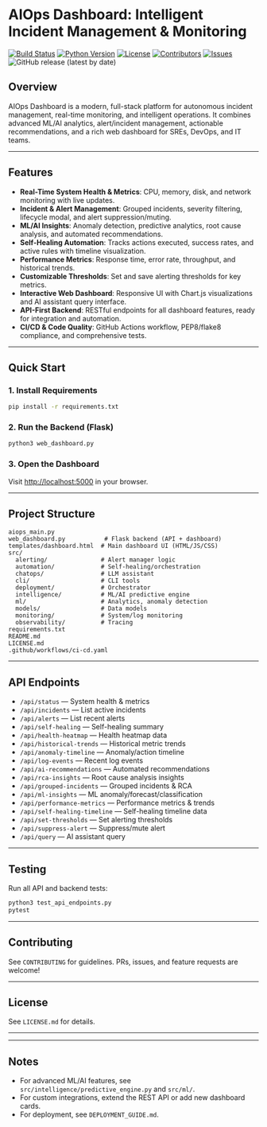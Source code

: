 # AIOps Dashboard: Intelligent Incident Management & Monitoring

<!-- Badges -->
[![Build Status](https://github.com/RajaMuhammadAwais/AiOps/actions/workflows/ci-cd.yaml/badge.svg)](https://github.com/RajaMuhammadAwais/AiOps/actions)
[![Python Version](https://img.shields.io/badge/python-3.11%2B-blue.svg)](https://www.python.org/downloads/)
[![License](https://img.shields.io/github/license/RajaMuhammadAwais/AiOps)](./License.md)
[![Contributors](https://img.shields.io/github/contributors/RajaMuhammadAwais/AiOps)](https://github.com/RajaMuhammadAwais/AiOps/graphs/contributors)
[![Issues](https://img.shields.io/github/issues/RajaMuhammadAwais/AiOps)](https://github.com/RajaMuhammadAwais/AiOps/issues)
![GitHub release (latest by date)](https://img.shields.io/github/v/release/RajaMuhammadAwais/AiOps?label=version)



## Overview
AIOps Dashboard is a modern, full-stack platform for autonomous incident management, real-time monitoring, and intelligent operations. It combines advanced ML/AI analytics, alert/incident management, actionable recommendations, and a rich web dashboard for SREs, DevOps, and IT teams.

---

## Features
- **Real-Time System Health & Metrics**: CPU, memory, disk, and network monitoring with live updates.
- **Incident & Alert Management**: Grouped incidents, severity filtering, lifecycle modal, and alert suppression/muting.
- **ML/AI Insights**: Anomaly detection, predictive analytics, root cause analysis, and automated recommendations.
- **Self-Healing Automation**: Tracks actions executed, success rates, and active rules with timeline visualization.
- **Performance Metrics**: Response time, error rate, throughput, and historical trends.
- **Customizable Thresholds**: Set and save alerting thresholds for key metrics.
- **Interactive Web Dashboard**: Responsive UI with Chart.js visualizations and AI assistant query interface.
- **API-First Backend**: RESTful endpoints for all dashboard features, ready for integration and automation.
- **CI/CD & Code Quality**: GitHub Actions workflow, PEP8/flake8 compliance, and comprehensive tests.

---

## Quick Start

### 1. Install Requirements
```bash
pip install -r requirements.txt
```

### 2. Run the Backend (Flask)
```bash
python3 web_dashboard.py
```

### 3. Open the Dashboard
Visit [http://localhost:5000](http://localhost:5000) in your browser.

---

## Project Structure
```
aiops_main.py
web_dashboard.py           # Flask backend (API + dashboard)
templates/dashboard.html  # Main dashboard UI (HTML/JS/CSS)
src/
  alerting/               # Alert manager logic
  automation/             # Self-healing/orchestration
  chatops/                # LLM assistant
  cli/                    # CLI tools
  deployment/             # Orchestrator
  intelligence/           # ML/AI predictive engine
  ml/                     # Analytics, anomaly detection
  models/                 # Data models
  monitoring/             # System/log monitoring
  observability/          # Tracing
requirements.txt
README.md
LICENSE.md
.github/workflows/ci-cd.yaml
```

---

## API Endpoints
- `/api/status` — System health & metrics
- `/api/incidents` — List active incidents
- `/api/alerts` — List recent alerts
- `/api/self-healing` — Self-healing summary
- `/api/health-heatmap` — Health heatmap data
- `/api/historical-trends` — Historical metric trends
- `/api/anomaly-timeline` — Anomaly/action timeline
- `/api/log-events` — Recent log events
- `/api/ai-recommendations` — Automated recommendations
- `/api/rca-insights` — Root cause analysis insights
- `/api/grouped-incidents` — Grouped incidents & RCA
- `/api/ml-insights` — ML anomaly/forecast/classification
- `/api/performance-metrics` — Performance metrics & trends
- `/api/self-healing-timeline` — Self-healing timeline data
- `/api/set-thresholds` — Set alerting thresholds
- `/api/suppress-alert` — Suppress/mute alert
- `/api/query` — AI assistant query

---

## Testing
Run all API and backend tests:
```bash
python3 test_api_endpoints.py
pytest
```

---

## Contributing
See `CONTRIBUTING` for guidelines. PRs, issues, and feature requests are welcome!

---

## License
See `LICENSE.md` for details.

---

---

## Notes
- For advanced ML/AI features, see `src/intelligence/predictive_engine.py` and `src/ml/`.
- For custom integrations, extend the REST API or add new dashboard cards.
- For deployment, see `DEPLOYMENT_GUIDE.md`.



